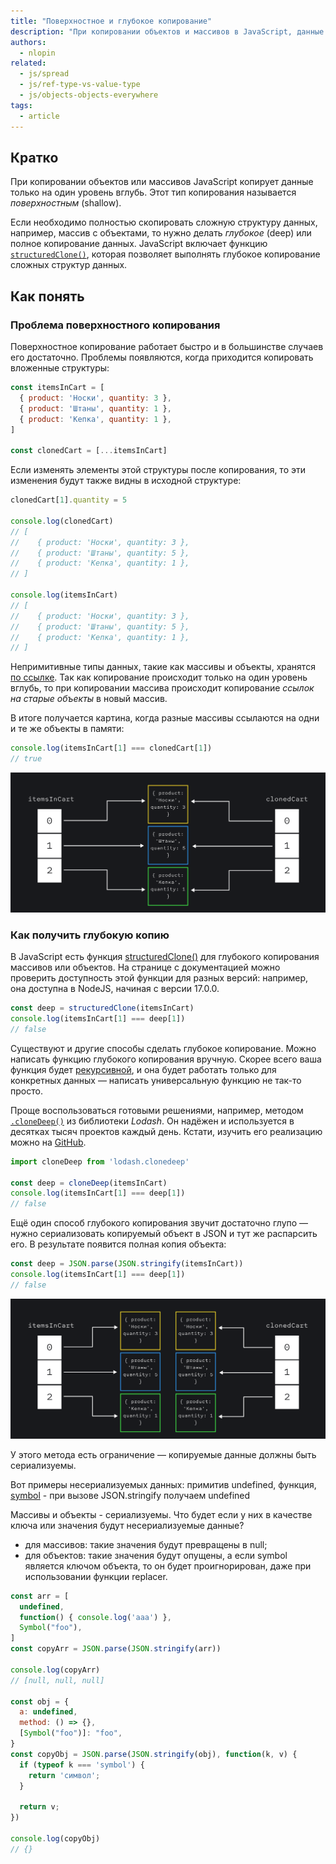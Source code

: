 ```yaml
---
title: "Поверхностное и глубокое копирование"
description: "При копировании объектов и массивов в JavaScript, данные копируются только на один уровень вглубь."
authors:
  - nlopin
related:
  - js/spread
  - js/ref-type-vs-value-type
  - js/objects-objects-everywhere
tags:
  - article
---
```


## Кратко

При копировании объектов или массивов JavaScript копирует данные только на один уровень вглубь. Этот тип копирования называется _поверхностным_ (shallow).

Если необходимо полностью скопировать сложную структуру данных, например, массив с объектами, то нужно делать _глубокое_ (deep) или полное копирование данных. JavaScript включает функцию [`structuredClone()`](https://developer.mozilla.org/en-US/docs/Web/API/structuredClone), которая позволяет выполнять глубокое копирование сложных структур данных.

## Как понять

### Проблема поверхностного копирования

Поверхностное копирование работает быстро и в большинстве случаев его достаточно. Проблемы появляются, когда приходится копировать вложенные структуры:

```js
const itemsInCart = [
  { product: 'Носки', quantity: 3 },
  { product: 'Штаны', quantity: 1 },
  { product: 'Кепка', quantity: 1 },
]

const clonedCart = [...itemsInCart]
```

Если изменять элементы этой структуры после копирования, то эти изменения будут также видны в исходной структуре:

```js
clonedCart[1].quantity = 5

console.log(clonedCart)
// [
//    { product: 'Носки', quantity: 3 },
//    { product: 'Штаны', quantity: 5 },
//    { product: 'Кепка', quantity: 1 },
// ]

console.log(itemsInCart)
// [
//    { product: 'Носки', quantity: 3 },
//    { product: 'Штаны', quantity: 5 },
//    { product: 'Кепка', quantity: 1 },
// ]
```

Непримитивные типы данных, такие как массивы и объекты, хранятся [по ссылке](/js/ref-type-vs-value-type/#ssylochnye-tipy-dannyh). Так как копирование происходит только на один уровень вглубь, то при копировании массива происходит копирование _ссылок на старые объекты_ в новый массив.

В итоге получается картина, когда разные массивы ссылаются на одни и те же объекты в памяти:

```js
console.log(itemsInCart[1] === clonedCart[1])
// true
```

![Результат поверхностного копирования массива](images/shallow.png)

### Как получить глубокую копию

В JavaScript есть функция [structuredClone()](https://developer.mozilla.org/en-US/docs/Web/API/structuredClone) для глубокого копирования массивов или объектов. На странице с документацией можно проверить доступность этой функции для разных версий: например, она доступна в NodeJS, начиная с версии 17.0.0.

```js
const deep = structuredClone(itemsInCart)
console.log(itemsInCart[1] === deep[1])
// false
```

Существуют и другие способы сделать глубокое копирование. Можно написать функцию глубокого копирования вручную. Скорее всего ваша функция будет [рекурсивной](/js/recursion/), и она будет работать только для конкретных данных — написать универсальную функцию не так-то просто.

Проще воспользоваться готовыми решениями, например, методом [`.cloneDeep()`](https://lodash.com/docs/4.17.15#cloneDeep) из библиотеки _Lodash_. Он надёжен и используется в десятках тысяч проектов каждый день. Кстати, изучить его реализацию можно на [GitHub](https://github.com/lodash/lodash/blob/4.17.15/lodash.js#L2620).

```js
import cloneDeep from 'lodash.clonedeep'

const deep = cloneDeep(itemsInCart)
console.log(itemsInCart[1] === deep[1])
// false
```

Ещё один способ глубокого копирования звучит достаточно глупо — нужно сериализовать копируемый объект в JSON и тут же распарсить его. В результате появится полная копия объекта:

```js
const deep = JSON.parse(JSON.stringify(itemsInCart))
console.log(itemsInCart[1] === deep[1])
// false
```

![Результат глубокого копирования массива](images/deep.png)

У этого метода есть ограничение — копируемые данные должны быть сериализуемы.

Вот примеры несериализуемых данных: примитив undefined, функция, [symbol](/js/symbol/) - при вызове JSON.stringify получаем undefined

Массивы и объекты - сериализуемы. Что будет если у них в качестве ключа или значения будут несериализуемые данные?

- для массивов: такие значения будут превращены в null;
- для объектов: такие значения будут опущены, а если symbol является ключом объекта, то он будет проигнорирован, даже при использовании функции replacer.

```js
const arr = [
  undefined,
  function() { console.log('aaa') },
  Symbol("foo"),
]
const copyArr = JSON.parse(JSON.stringify(arr))

console.log(copyArr)
// [null, null, null]

const obj = {
  a: undefined,
  method: () => {},
  [Symbol("foo")]: "foo",
}
const copyObj = JSON.parse(JSON.stringify(obj), function(k, v) {
  if (typeof k === 'symbol') {
    return 'символ';
  }

  return v;
})

console.log(copyObj)
// {}
```
